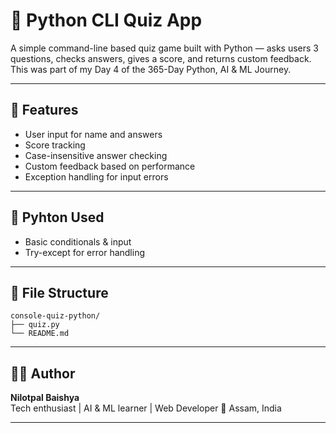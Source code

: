 # 🧠 Python CLI Quiz App

A simple command-line based quiz game built with Python — asks users 3 questions, checks answers, gives a score, and returns custom feedback. This was part of my Day 4 of the 365-Day Python, AI & ML Journey.

---

## 🎯 Features

- User input for name and answers  
- Score tracking  
- Case-insensitive answer checking  
- Custom feedback based on performance  
- Exception handling for input errors

---

## 🧪 Pyhton Used

- Basic conditionals & input
- Try-except for error handling

---

## 📂 File Structure

```
console-quiz-python/
├── quiz.py
└── README.md
```

---

## 👨‍💻 Author

**Nilotpal Baishya**  
Tech enthusiast | AI & ML learner | Web Developer
📍 Assam, India

---
